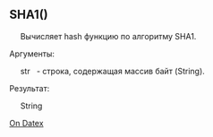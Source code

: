 ## SHA1()

     Вычисляет hash функцию по алгоритму SHA1.

Аргументы:

     str   - строка, содержащая массив байт (String).

Результат:

     String

[On Datex](http://docs.datex.ru/article.htm?id=5620276892448878762)